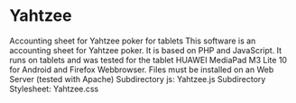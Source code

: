 # Yahtzee
Accounting sheet for Yahtzee poker for tablets
This software is an accounting sheet for Yahtzee poker. It is based on PHP and JavaScript. 
It runs on tablets and was tested for the tablet HUAWEI MediaPad M3 Lite 10 for Android and Firefox Webbrowser.
Files must be installed on an Web Server (tested with Apache)
Subdirectory js: Yahtzee.js
Subdirectory Stylesheet: Yahtzee.css

